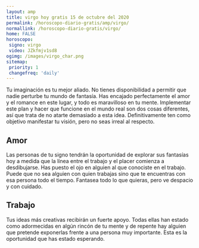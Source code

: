 ```yaml
---
layout: amp
title: virgo hoy gratis 15 de octubre del 2020 
permalink: /horoscopo-diario-gratis/amp/virgo/
normallink: /horoscopo-diario-gratis/virgo/
home: FALSE
horoscopo:
 signo: virgo
 video: JZkfmjv1sd8
ogimg: /images/virgo_char.png
sitemap:
 priority: 1
 changefreq: 'daily'
---
```



Tu imaginación es tu mejor aliado. No tienes disponibilidad a permitir que nadie perturbe tu mundo de fantasía. Has encajado perfectamente el amor y el romance en este lugar, y todo es maravilloso en tu mente. Implementar este plan y hacer que funcione en el mundo real son dos cosas diferentes, así que trata de no atarte demasiado a esta idea. Definitivamente ten como objetivo manifestar tu visión, pero no seas irreal al respecto.

## Amor

Las personas de tu signo tendrán la oportunidad de explorar sus fantasías hoy a medida que la línea entre el trabajo y el placer comienza a desdibujarse. Has puesto el ojo en alguien al que conociste en el trabajo. Puede que no sea alguien con quien trabajas sino que te encuentras con esa persona todo el tiempo. Fantasea todo lo que quieras, pero ve despacio y con cuidado.

## Trabajo

Tus ideas más creativas recibirán un fuerte apoyo. Todas ellas han estado como adormecidas en algún rincón de tu mente y de repente hay alguien que pretende exponerlas frente a una persona muy importante. Esta es la oportunidad que has estado esperando.
